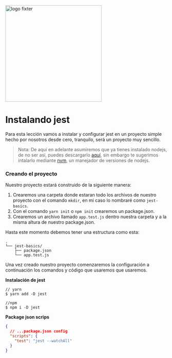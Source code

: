 <img alt="logo fixter" width="300" src="https://fixter.camp/static/media/geek_completo.7e1e87a7.png" />

# Instalando jest

Para esta lección vamos a instalar y configurar jest en un proyecto simple hecho por nosotros desde cero, tranquilo, será un proyecto muy sencillo.

> Nota: De aquí en adelante asumiremos que ya tienes instalado nodejs, de no ser así, puedes descargarlo [aquí](https://nodejs.org/es/), sin embargo te sugerimos intalarlo mediante [nvm](https://github.com/nvm-sh/nvm), un manejador de versiones de nodejs.

### Creando el proyecto

Nuestro proyecto estará construido de la siguiente manera:

1. Crearemos una carpeta donde estaran todo los archivos de nuestro proyecto con el comando `mkdir`, en mi caso lo nombraré como `jest-basics`.
2. Con el comando `yarn init` o `npm init` crearemos un package.json.
3. Crearemos un archivo llamado `app.test.js` dentro nuestra carpeta y a la misma altura de nuestro package.json.

Hasta este momento debemos tener una estructura como esta:

```
.
└── jest-basics/
    ├── package.json
    └── app.test.js
```

Una vez creado nuestro proyecto comenzaremos la configuración a continuación los comandos y código que usaremos que usaremos.

**Instalación de jest**

```
// yarn
$ yarn add -D jest

//npm
$ npm i -D jest
```

**Package json scrips**

```json
{
  // ...package.json config
  "scripts": {
    "test": "jest --watchAll"
  }
}
```
